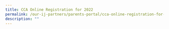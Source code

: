 ```yaml
---
title: CCA Online Registration for 2022
permalink: /our-ij-partners/parents-portal/cca-online-registration-for-2022
description: ""
---
```

